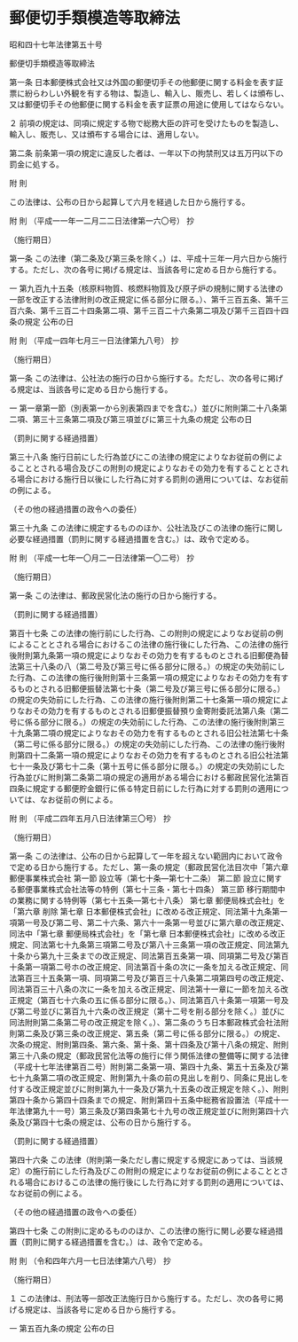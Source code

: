 # 郵便切手類模造等取締法

昭和四十七年法律第五十号

郵便切手類模造等取締法

第一条 日本郵便株式会社又は外国の郵便切手その他郵便に関する料金を表す証票に紛らわしい外観を有する物は、製造し、輸入し、販売し、若しくは頒布し、又は郵便切手その他郵便に関する料金を表す証票の用途に使用してはならない。

２ 前項の規定は、同項に規定する物で総務大臣の許可を受けたものを製造し、輸入し、販売し、又は頒布する場合には、適用しない。

第二条 前条第一項の規定に違反した者は、一年以下の拘禁刑又は五万円以下の罰金に処する。

附 則

この法律は、公布の日から起算して六月を経過した日から施行する。

附 則 （平成一一年一二月二二日法律第一六〇号） 抄

（施行期日）

第一条 この法律（第二条及び第三条を除く。）は、平成十三年一月六日から施行する。ただし、次の各号に掲げる規定は、当該各号に定める日から施行する。

一 第九百九十五条（核原料物質、核燃料物質及び原子炉の規制に関する法律の一部を改正する法律附則の改正規定に係る部分に限る。）、第千三百五条、第千三百六条、第千三百二十四条第二項、第千三百二十六条第二項及び第千三百四十四条の規定 公布の日

附 則 （平成一四年七月三一日法律第九八号） 抄

（施行期日）

第一条 この法律は、公社法の施行の日から施行する。ただし、次の各号に掲げる規定は、当該各号に定める日から施行する。

一 第一章第一節（別表第一から別表第四までを含む。）並びに附則第二十八条第二項、第三十三条第二項及び第三項並びに第三十九条の規定 公布の日

（罰則に関する経過措置）

第三十八条 施行日前にした行為並びにこの法律の規定によりなお従前の例によることとされる場合及びこの附則の規定によりなおその効力を有することとされる場合における施行日以後にした行為に対する罰則の適用については、なお従前の例による。

（その他の経過措置の政令への委任）

第三十九条 この法律に規定するもののほか、公社法及びこの法律の施行に関し必要な経過措置（罰則に関する経過措置を含む。）は、政令で定める。

附 則 （平成一七年一〇月二一日法律第一〇二号） 抄

（施行期日）

第一条 この法律は、郵政民営化法の施行の日から施行する。

（罰則に関する経過措置）

第百十七条 この法律の施行前にした行為、この附則の規定によりなお従前の例によることとされる場合におけるこの法律の施行後にした行為、この法律の施行後附則第九条第一項の規定によりなおその効力を有するものとされる旧郵便為替法第三十八条の八（第二号及び第三号に係る部分に限る。）の規定の失効前にした行為、この法律の施行後附則第十三条第一項の規定によりなおその効力を有するものとされる旧郵便振替法第七十条（第二号及び第三号に係る部分に限る。）の規定の失効前にした行為、この法律の施行後附則第二十七条第一項の規定によりなおその効力を有するものとされる旧郵便振替預り金寄附委託法第八条（第二号に係る部分に限る。）の規定の失効前にした行為、この法律の施行後附則第三十九条第二項の規定によりなおその効力を有するものとされる旧公社法第七十条（第二号に係る部分に限る。）の規定の失効前にした行為、この法律の施行後附則第四十二条第一項の規定によりなおその効力を有するものとされる旧公社法第七十一条及び第七十二条（第十五号に係る部分に限る。）の規定の失効前にした行為並びに附則第二条第二項の規定の適用がある場合における郵政民営化法第百四条に規定する郵便貯金銀行に係る特定日前にした行為に対する罰則の適用については、なお従前の例による。

附 則 （平成二四年五月八日法律第三〇号） 抄

（施行期日）

第一条 この法律は、公布の日から起算して一年を超えない範囲内において政令で定める日から施行する。ただし、第一条の規定（郵政民営化法目次中「第六章 郵便事業株式会社 第一節 設立等（第七十条―第七十二条） 第二節 設立に関する郵便事業株式会社法等の特例（第七十三条・第七十四条） 第三節 移行期間中の業務に関する特例等（第七十五条―第七十八条） 第七章 郵便局株式会社」を「第六章 削除 第七章 日本郵便株式会社」に改める改正規定、同法第十九条第一項第一号及び第二号、第二十六条、第六十一条第一号並びに第六章の改正規定、同法中「第七章 郵便局株式会社」を「第七章 日本郵便株式会社」に改める改正規定、同法第七十九条第三項第二号及び第八十三条第一項の改正規定、同法第九十条から第九十三条までの改正規定、同法第百五条第一項、同項第二号及び第百十条第一項第二号ホの改正規定、同法第百十条の次に一条を加える改正規定、同法第百三十五条第一項、同項第二号及び第百三十八条第二項第四号の改正規定、同法第百三十八条の次に一条を加える改正規定、同法第十一章に一節を加える改正規定（第百七十六条の五に係る部分に限る。）、同法第百八十条第一項第一号及び第二号並びに第百九十六条の改正規定（第十二号を削る部分を除く。）並びに同法附則第二条第二号の改正規定を除く。）、第二条のうち日本郵政株式会社法附則第二条及び第三条の改正規定、第五条（第二号に係る部分に限る。）の規定、次条の規定、附則第四条、第六条、第十条、第十四条及び第十八条の規定、附則第三十八条の規定（郵政民営化法等の施行に伴う関係法律の整備等に関する法律（平成十七年法律第百二号）附則第二条第一項、第四十九条、第五十五条及び第七十九条第二項の改正規定、附則第九十条の前の見出しを削り、同条に見出しを付する改正規定並びに附則第九十一条及び第九十五条の改正規定を除く。）、附則第四十条から第四十四条までの規定、附則第四十五条中総務省設置法（平成十一年法律第九十一号）第三条及び第四条第七十九号の改正規定並びに附則第四十六条及び第四十七条の規定は、公布の日から施行する。

（罰則に関する経過措置）

第四十六条 この法律（附則第一条ただし書に規定する規定にあっては、当該規定）の施行前にした行為及びこの附則の規定によりなお従前の例によることとされる場合におけるこの法律の施行後にした行為に対する罰則の適用については、なお従前の例による。

（その他の経過措置の政令への委任）

第四十七条 この附則に定めるもののほか、この法律の施行に関し必要な経過措置（罰則に関する経過措置を含む。）は、政令で定める。

附 則 （令和四年六月一七日法律第六八号） 抄

（施行期日）

１ この法律は、刑法等一部改正法施行日から施行する。ただし、次の各号に掲げる規定は、当該各号に定める日から施行する。

一 第五百九条の規定 公布の日
